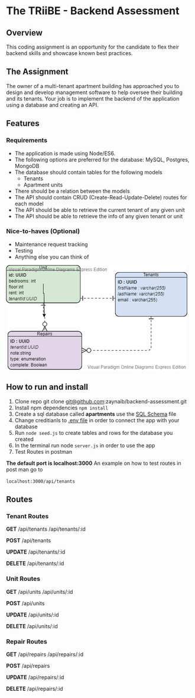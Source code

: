 # The TRiiBE - Backend Assessment


## Overview

This coding assignment is an opportunity for the candidate to flex their backend skills and showcase known best practices.

## The Assignment

The owner of a multi-tenant apartment building has approached you to design and develop management software to help oversee their building and its tenants. Your job is to implement the backend of the application using a database and creating an API.

## Features

### Requirements

* The application is made using Node/ES6.
* The following options are preferred for the database: MySQL, Postgres, MongoDB
* The database should contain tables for the following models
	- Tenants
	- Apartment units
* There should be a relation between the models
* The API should contain CRUD (Create-Read-Update-Delete) routes for each model
* The API should be able to retrieve the current tenant of any given unit
* The API should be able to retrieve the info of any given tenant or unit

### Nice-to-haves (Optional)
* Maintenance request tracking
* Testing
* Anything else you can think of

![alt-text](./er-diagram.png)


## How to run and install

1. Clone repo git clone git@github.com:zaynaib/backend-assessment.git
2. Install npm dependencies ```npm install```
3. Create a sql database called **apartments**  use the [SQL Schema](./app/schema.sql) file
4. Change creditianls to [.env file](.env) in order to connect the app with your database
5. Run ```node seed.js``` to create tables and rows for the database you created
6. In the terminal run node `server.js` in order to use the app
7. Test Routes in postman 

**The default port is localhost:3000**
An example on how to test routes in post man go to

```localhost:3000/api/tenants```

## Routes

### Tenant Routes

**GET**
/api/tenants
/api/tenants/:id

**POST**
/api/tenants

**UPDATE**
/api/tenants/:id

**DELETE**
/api/tenants/:id

### Unit Routes

**GET**
/api/units
/api/units/:id

**POST**
/api/units

**UPDATE**
/api/units/:id

**DELETE**
/api/units/:id

### Repair Routes

**GET**
/api/repairs
/api/repairs/:id

**POST**
/api/repairs

**UPDATE**
/api/repairs/:id

**DELETE**
/api/repairs/:id